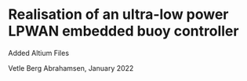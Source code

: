 # Realisation of an ultra-low power LPWAN embedded buoy controller

Added Altium Files


Vetle Berg Abrahamsen, January 2022
